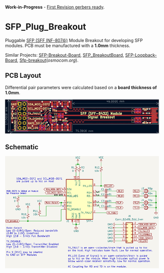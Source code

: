 **Work-in-Progress** - [First Revision gerbers ready](https://github.com/mwrnd/SFP_Plug_Breakout/releases/tag/v0.1-alpha).




# SFP_Plug_Breakout

Pluggable [SFP (SFF INF-8074i)](https://members.snia.org/document/dl/26184) Module Breakout for developing SFP modules. PCB must be manufactured with a **1.0mm** thickness.

Similar Projects: [SFP-Breakout-Board](https://github.com/aewallin/SFP-Breakout-Board/tree/df46707f1ecbe9b7fed1791247dec31a45b60560), [SFP_BreakoutBoard](https://github.com/kingyoPiyo/SFP_BreakoutBoard), [SFP-Loopback-Board](https://github.com/aewallin/SFP-Loopback-Board), [Sfp-breakout](https://osmocom.org/projects/misc-hardware/wiki/Sfp-breakout)(*osmocom.org*).




## PCB Layout

Differential pair parameters were calculated based on a **board thickness of 1.0mm**.

![SFP Plug Module Breakout PCB Layout](img/SFP_Plug_Module_Breakout_PCB_Design.png)




## Schematic

![SFP Plug Module Breakout Schematic](img/SFP_Plug_Module_Breakout_Schematic.png)




